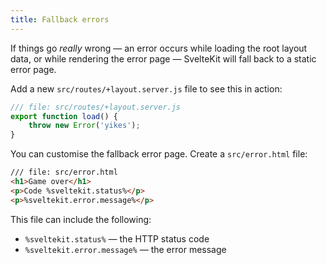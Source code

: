```yaml
---
title: Fallback errors
---
```


If things go _really_ wrong — an error occurs while loading the root layout data, or while rendering the error page — SvelteKit will fall back to a static error page.

Add a new `src/routes/+layout.server.js` file to see this in action:

```js
/// file: src/routes/+layout.server.js
export function load() {
	throw new Error('yikes');
}
```

You can customise the fallback error page. Create a `src/error.html` file:

```html
/// file: src/error.html
<h1>Game over</h1>
<p>Code %sveltekit.status%</p>
<p>%sveltekit.error.message%</p>
```

This file can include the following:

- `%sveltekit.status%` — the HTTP status code
- `%sveltekit.error.message%` — the error message
